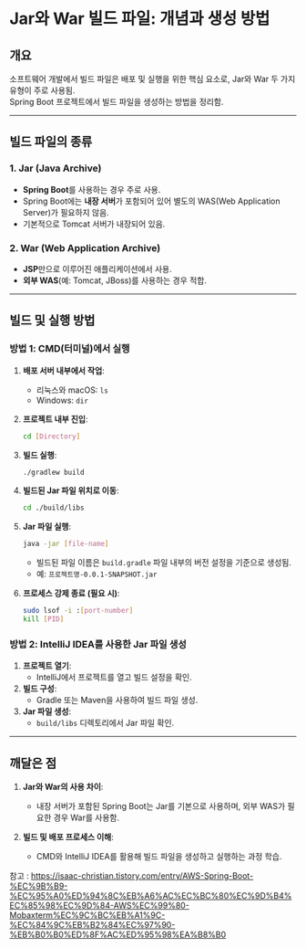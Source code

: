 # Jar와 War 빌드 파일: 개념과 생성 방법

## 개요

소프트웨어 개발에서 빌드 파일은 배포 및 실행을 위한 핵심 요소로, Jar와 War 두 가지 유형이 주로 사용됨.     
Spring Boot 프로젝트에서 빌드 파일을 생성하는 방법을 정리함.

---

## 빌드 파일의 종류

### 1. Jar (Java Archive)
- **Spring Boot**를 사용하는 경우 주로 사용.
- Spring Boot에는 **내장 서버**가 포함되어 있어 별도의 WAS(Web Application Server)가 필요하지 않음.
- 기본적으로 Tomcat 서버가 내장되어 있음.

### 2. War (Web Application Archive)
- **JSP**만으로 이루어진 애플리케이션에서 사용.
- **외부 WAS**(예: Tomcat, JBoss)를 사용하는 경우 적합.

---

## 빌드 및 실행 방법

### 방법 1: CMD(터미널)에서 실행

1. **배포 서버 내부에서 작업**:
   - 리눅스와 macOS: `ls`
   - Windows: `dir`

2. **프로젝트 내부 진입**:
   ```bash
   cd [Directory]
   ```

3. **빌드 실행**:
   ```bash
   ./gradlew build
   ```

4. **빌드된 Jar 파일 위치로 이동**:
   ```bash
   cd ./build/libs
   ```

5. **Jar 파일 실행**:
   ```bash
   java -jar [file-name]
   ```

   - 빌드된 파일 이름은 `build.gradle` 파일 내부의 버전 설정을 기준으로 생성됨.
   - 예: `프로젝트명-0.0.1-SNAPSHOT.jar`

6. **프로세스 강제 종료 (필요 시)**:
   ```bash
   sudo lsof -i :[port-number]
   kill [PID]
   ```

### 방법 2: IntelliJ IDEA를 사용한 Jar 파일 생성

1. **프로젝트 열기**:
   - IntelliJ에서 프로젝트를 열고 빌드 설정을 확인.
2. **빌드 구성**:
   - Gradle 또는 Maven을 사용하여 빌드 파일 생성.
3. **Jar 파일 생성**:
   - `build/libs` 디렉토리에서 Jar 파일 확인.

---

## 깨달은 점

1. **Jar와 War의 사용 차이**:
   - 내장 서버가 포함된 Spring Boot는 Jar를 기본으로 사용하며, 외부 WAS가 필요한 경우 War를 사용함.

2. **빌드 및 배포 프로세스 이해**:
   - CMD와 IntelliJ IDEA를 활용해 빌드 파일을 생성하고 실행하는 과정 학습.




참고 : 
https://isaac-christian.tistory.com/entry/AWS-Spring-Boot-%EC%9B%B9-%EC%95%A0%ED%94%8C%EB%A6%AC%EC%BC%80%EC%9D%B4%EC%85%98%EC%9D%84-AWS%EC%99%80-Mobaxterm%EC%9C%BC%EB%A1%9C-%EC%84%9C%EB%B2%84%EC%97%90-%EB%B0%B0%ED%8F%AC%ED%95%98%EA%B8%B0
